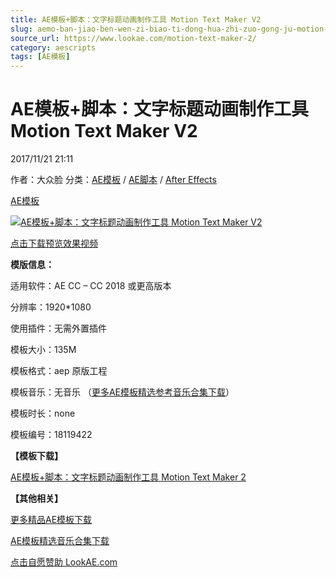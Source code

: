 ```yaml
---
title: AE模板+脚本：文字标题动画制作工具 Motion Text Maker V2
slug: aemo-ban-jiao-ben-wen-zi-biao-ti-dong-hua-zhi-zuo-gong-ju-motion-text-maker-v2
source_url: https://www.lookae.com/motion-text-maker-2/
category: aescripts
tags: [AE模板]
---
```

# AE模板+脚本：文字标题动画制作工具 Motion Text Maker V2

2017/11/21 21:11

作者：大众脸
分类：[AE模板](https://www.lookae.com/after-effects/other-after-effects/) / [AE脚本](https://www.lookae.com/after-effects/aescripts/) / [After Effects](https://www.lookae.com/after-effects/)

[AE模板](https://www.lookae.com/tag/ae%e6%a8%a1%e6%9d%bf/)

[![AE模板+脚本：文字标题动画制作工具 Motion Text Maker V2](https://www.lookae.com/wp-content/uploads/2017/11/Motion-Text-Maker.jpg "AE模板+脚本：文字标题动画制作工具 Motion Text Maker V2-LookAE.com")](https://www.lookae.com/wp-content/uploads/2017/11/Motion-Text-Maker.jpg)

[](https://s3.envato.com/h264-video-previews/d552f079-de2c-4dad-b5df-941e6178c414/18119422.mp4?_=1")

[点击下载预览效果视频](https://s3.envato.com/h264-video-previews/d552f079-de2c-4dad-b5df-941e6178c414/18119422.mp4)

**模版信息：**

适用软件：AE CC – CC 2018 或更高版本

分辨率：1920\*1080

使用插件：无需外置插件

模板大小：135M

模板格式：aep 原版工程

模板音乐：无音乐 （[更多AE模板精选参考音乐合集下载](https://item.taobao.com/item.htm?spm=a1z10.1.w4004-2793089344.4.MUvxbV&id=37289930486)）

模板时长：none

模板编号：18119422

**【模板下载】**

[AE模板+脚本：文字标题动画制作工具 Motion Text Maker 2](https://lookae.ctfile.com/fs/680462-229204742)

**【其他相关】**

[更多精品AE模板下载](https://www.lookae.com/after-effects/other-after-effects/)

[AE模板精选音乐合集下载](https://item.taobao.com/item.htm?spm=a1z10.1.w4004-2793089344.4.MUvxbV&id=37289930486)

[点击自愿赞助 LookAE.com](https://www.lookae.com/sponsor/)
